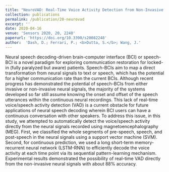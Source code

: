 ```yaml
---
title: "NeuroVAD: Real-Time Voice Activity Detection from Non-Invasive Neuromagnetic Signals"
collection: publications
permalink: /publication/20-neurovad
excerpt: ''
date: 2020-04-16
venue: 'Sensors 2020, 20, 2248'
paperurl: 'https://doi.org/10.3390/s20082248'
author:  'Dash, D.; Ferrari, P.; <b>Dutta, S.</b>; Wang, J.'
---
```

Neural speech decoding-driven brain-computer interface (BCI) or speech-BCI is a novel paradigm for exploring communication restoration for locked-in (fully paralyzed but aware) patients. Speech-BCIs aim to map a direct transformation from neural signals to text or speech, which has the potential for a higher communication rate than the current BCIs. Although recent progress has demonstrated the potential of speech-BCIs from either invasive or non-invasive neural signals, the majority of the systems developed so far still assume knowing the onset and offset of the speech utterances within the continuous neural recordings. This lack of real-time voice/speech activity detection (VAD) is a current obstacle for future applications of neural speech decoding wherein BCI users can have a continuous conversation with other speakers. To address this issue, in this study, we attempted to automatically detect the voice/speech activity directly from the neural signals recorded using magnetoencephalography (MEG). First, we classified the whole segments of pre-speech, speech, and post-speech in the neural signals using a support vector machine (SVM). Second, for continuous prediction, we used a long short-term memory-recurrent neural network (LSTM-RNN) to efficiently decode the voice activity at each time point via its sequential pattern-learning mechanism. Experimental results demonstrated the possibility of real-time VAD directly from the non-invasive neural signals with about 88% accuracy.
